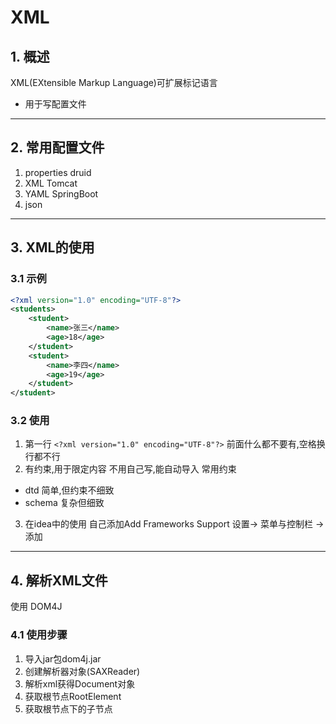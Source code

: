 # XML
## 1. 概述
XML(EXtensible Markup Language)可扩展标记语言
+ 用于写配置文件

***

## 2. 常用配置文件
1. properties
druid 
2. XML
Tomcat
3. YAML
SpringBoot
4. json

***

## 3. XML的使用
### 3.1 示例
```xml
<?xml version="1.0" encoding="UTF-8"?>
<students>
    <student>
        <name>张三</name>
        <age>18</age>
    </student>
    <student>
        <name>李四</name>
        <age>19</age>
    </student>
</student>
```
### 3.2 使用
1. 第一行
`<?xml version="1.0" encoding="UTF-8"?>`
前面什么都不要有,空格换行都不行
2. 有约束,用于限定内容
不用自己写,能自动导入
常用约束
+ dtd 简单,但约束不细致
+ schema 复杂但细致
3. 在idea中的使用
自己添加Add Frameworks Support
设置-> 菜单与控制栏 -> 添加 

***

## 4. 解析XML文件
使用 DOM4J
### 4.1 使用步骤
1. 导入jar包dom4j.jar
2. 创建解析器对象(SAXReader)
3. 解析xml获得Document对象
4. 获取根节点RootElement
5. 获取根节点下的子节点